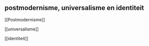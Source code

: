 
## postmodernisme, universalisme en identiteit


[[Postmodernisme]]

[[universalisme]]

[[identiteit]]
